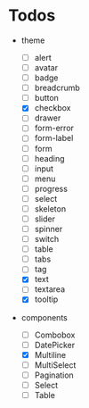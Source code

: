 # Todos

- theme

  - [ ] alert
  - [ ] avatar
  - [ ] badge
  - [ ] breadcrumb
  - [ ] button
  - [x] checkbox
  - [ ] drawer
  - [ ] form-error
  - [ ] form-label
  - [ ] form
  - [ ] heading
  - [ ] input
  - [ ] menu
  - [ ] progress
  - [ ] select
  - [ ] skeleton
  - [ ] slider
  - [ ] spinner
  - [ ] switch
  - [ ] table
  - [ ] tabs
  - [ ] tag
  - [x] text
  - [ ] textarea
  - [x] tooltip

- components
  - [ ] Combobox
  - [ ] DatePicker
  - [x] Multiline
  - [ ] MultiSelect
  - [ ] Pagination
  - [ ] Select
  - [ ] Table
